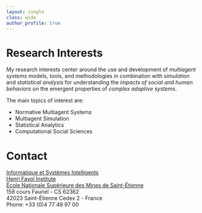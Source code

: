 ```yaml
---
layout: single
class: wide
author_profile: true
---
```


# Research Interests

My research interests center around the use and development of _multiagent systems_ models, tools, and methodologies in combination with _simulation_ and _statistical analysis_ for understanding the _impacts of social and human behaviors_ on the emergent properties of _complex adaptive systems_.

The main topics of interest are:
* Normative Multiagent Systems
* Multiagent Simulation
* Statistical Analytics
* Computational Social Sciences

# Contact

[Informatique et Systèmes Intelligents](https://www.mines-stetienne.fr/recherche/departements/departement-informatique-et-systemes-intelligents/)<br />
[Henri Fayol Institute](https://fayol.wp.imt.fr/)<br />
[École Nationale Supérieure des Mines de Saint-Étienne](https://www.emse.fr/)<br />
158 cours Fauriel - CS 62362<br />
42023 Saint-Étienne Cedex 2 - France<br />
Phone: +33 (0)4 77 49 97 00
